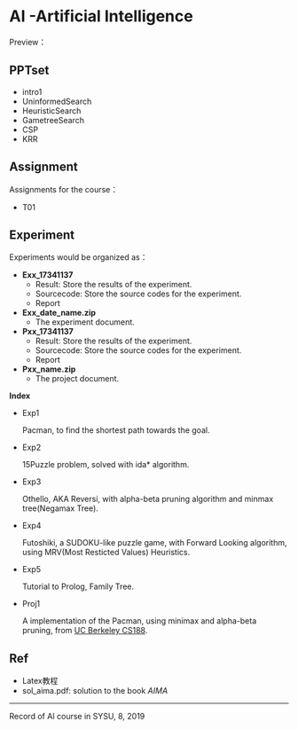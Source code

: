 # AI -Artificial Intelligence

Preview：

## PPTset

* intro1
* UninformedSearch
* HeuristicSearch
* GametreeSearch
* CSP
* KRR

## Assignment

Assignments for the course：

* T01

## Experiment

Experiments would be organized as：

* **Exx_17341137**
  * Result: Store the results of the experiment.
  * Sourcecode: Store the source codes for the experiment.
  * Report
* **Exx_date_name.zip**
  * The experiment document.
* **Pxx_17341137**
  - Result: Store the results of the experiment.
  - Sourcecode: Store the source codes for the experiment.
  - Report
* **Pxx_name.zip**
  - The project document.

**Index**

- Exp1

  Pacman, to find the shortest path towards the goal.

- Exp2

  15Puzzle problem, solved with ida* algorithm.
  
- Exp3

  Othello, AKA Reversi, with alpha-beta pruning algorithm and minmax tree(Negamax Tree).
  
- Exp4

  Futoshiki, a SUDOKU-like puzzle game, with Forward Looking algorithm, using MRV(Most Resticted Values) Heuristics.
  
- Exp5

  Tutorial to Prolog, Family Tree.

- Proj1

  A implementation of the Pacman, using minimax and alpha-beta pruning, from [UC Berkeley CS188](http://ai.berkeley.edu/multiagent.html#Q5).

## Ref

* Latex教程
* sol_aima.pdf: solution to the book *AIMA*

---

Record of AI course in SYSU, 8, 2019